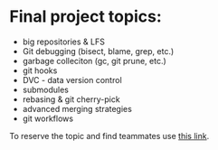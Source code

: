 # Final project topics: 

* big repositories & LFS
* Git debugging (bisect, blame, grep, etc.) 
* garbage colleciton (gc, git prune, etc.)
* git hooks
* DVC - data version control
* submodules
* rebasing & git cherry-pick
* advanced merging strategies
* git workflows

To reserve the topic and find teammates use [this link](https://docs.google.com/spreadsheets/d/1d8CyvKDQe_uD_acbMA5Av_ZHV70-HhznePFbyNWqCd8/edit#gid=0).